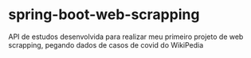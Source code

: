 # spring-boot-web-scrapping
API de estudos desenvolvida para realizar meu primeiro projeto de web scrapping, pegando dados de casos de covid do WikiPedia
